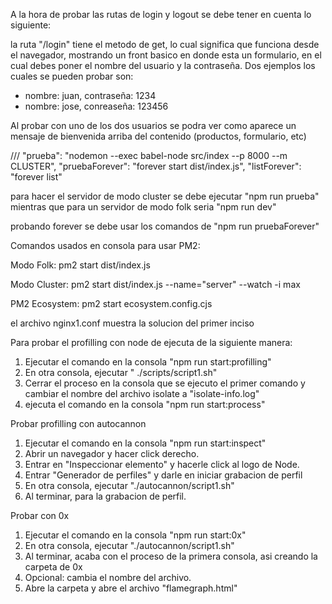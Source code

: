 A la hora de probar las rutas de login y logout se debe tener en cuenta lo siguiente:

la ruta "/login" tiene el metodo de get, lo cual significa que funciona desde el navegador, mostrando un front basico en donde esta un formulario, en el cual debes poner el nombre del usuario y la contraseña. Dos ejemplos los cuales se pueden probar son: 

- nombre: juan, contraseña: 1234
- nombre: jose, conreaseña: 123456

Al probar con uno de los dos usuarios se podra ver como aparece un mensaje de bienvenida arriba del contenido (productos, formulario, etc)

///
"prueba": "nodemon --exec babel-node src/index --p 8000 --m CLUSTER",
    "pruebaForever": "forever start dist/index.js",
    "listForever": "forever list"

para hacer el servidor de modo cluster se debe ejecutar "npm run prueba"
mientras que para un servidor de modo folk seria "npm run dev"

probando forever se debe usar los comandos de "npm run pruebaForever"

Comandos usados en consola para usar PM2:

Modo Folk: pm2 start dist/index.js

Modo Cluster: pm2 start dist/index.js --name="server" --watch -i max

PM2 Ecosystem: pm2 start ecosystem.config.cjs

el archivo nginx1.conf muestra la solucion del primer inciso

Para probar el profilling con node de ejecuta de la siguiente manera: 

1. Ejecutar el comando en la consola "npm run start:profilling"
2. En otra consola, ejecutar " ./scripts/script1.sh"
3. Cerrar el proceso en la consola que se ejecuto el primer comando y cambiar el nombre del archivo isolate a "isolate-info.log"
4. ejecuta el comando en la consola "npm run start:process"

Probar profilling con autocannon

1. Ejecutar el comando en la consola "npm run start:inspect"
2. Abrir un navegador y hacer click derecho.
3. Entrar en "Inspeccionar elemento" y hacerle click al logo de Node.
4. Entrar "Generador de perfiles" y darle en iniciar grabacion de perfil
5. En otra consola, ejecutar "./autocannon/script1.sh"
6. Al terminar, para la grabacion de perfil.

Probar con 0x

1. Ejecutar el comando en la consola "npm run start:0x"
2. En otra consola, ejecutar "./autocannon/script1.sh"
3. Al terminar, acaba con el proceso de la primera consola, asi creando la carpeta de 0x
4. Opcional: cambia el nombre del archivo.
5. Abre la carpeta y abre el archivo "flamegraph.html" 